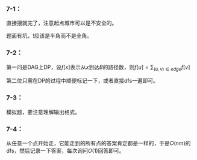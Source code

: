 ### 7-1：

直接搜就完了，注意起点城市可以是不安全的。

题面有坑，!应该是半角而不是全角。

### 7-2：

第一问是DAG上DP，设$f[x]$表示从$x$到达$B$的路径数，则$f[u]=\sum_{(u,v)∈edge}f[v]$

第二位只需在DP的过程中顺便标记一下，或者直接dfs一遍即可。

### 7-3：

模拟题，要注意理解输出格式。

### 7-4：

从任意一个点开始走，它能走到的所有点的答案肯定都是一样的，于是$O(nm)$的dfs，然后记录一下答案，每次询问$O(1)$回答即可。
